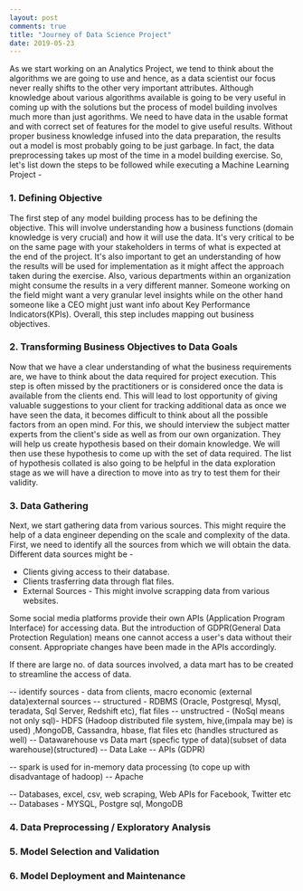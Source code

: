 ```yaml
---
layout: post
comments: true
title: "Journey of Data Science Project"
date: 2019-05-23
---
```


As we start working on an Analytics Project, we tend to think about the algorithms we are going to use and hence, as a data scientist our focus never really shifts to the other very important attributes. Although knowledge about various algorithms available is going to be very useful in coming up with the solutions but the process of model building involves much more than just agorithms. We need to have data in the usable format and with correct set of features for the model to give useful results. Without proper business knowledge infused into the data preparation, the results out a model is most probably going to be just garbage. In fact, the data preprocessing takes up most of the time in a model building exercise. So, let's list down the steps to be followed while executing a Machine Learning Project -

### 1. Defining Objective

The first step of any model building process has to be defining the objective. This will involve understanding how a business functions (domain knowledge is very crucial) and how it will use the data. It's very critical to be on the same page with your stakeholders in terms of what is expected at the end of the project. It's also important to get an understanding of how the results will be used for implementation as it might affect the approach taken during the exercise. Also, various departments within an organization might consume the results in a very different manner. Someone working on the field might want a very granular level insights while on the other hand someone like a CEO might just want info about Key Performance Indicators(KPIs). Overall, this step includes mapping out business objectives.

### 2. Transforming Business Objectives to Data Goals

Now that we have a clear understanding of what the business requirements are, we have to think about the data required for project execution. This step is often missed by the practitioners or is considered once the data is available from the clients end. This will lead to lost opportunity of giving valuable suggestions to your client for tracking additional data as once we have seen the data, it becomes difficult to think about all the possible factors from an open mind. For this, we should interview the subject matter experts from the client's side as well as from our own organization. They will help us create hypothesis based on their domain knowledge. We will then use these hypothesis to come up with the set of data required. The list of hypothesis collated is also going to be helpful in the data exploration stage as we will have a direction to move into as try to test them for their validity.

### 3. Data Gathering

Next, we start gathering data from various sources. This might require the help of a data engineer depending on the scale and complexity of the data. First, we need to identify all the sources from which we will obtain the data. Different data sources might be -
- Clients giving access to their database.
- Clients trasferring data through flat files.
- External Sources - This might involve scrapping data from various websites.

Some social media platforms provide their own APIs (Application Program Interface) for accessing data. But the introduction of GDPR(General Data Protection Regulation) means one cannot access a user's data without their consent. Appropriate changes have been made in the APIs accordingly.



If there are large no. of data sources involved, a data mart has to be created to streamline the access of data.

-- identify sources - data from clients, macro economic (external data)external sources
-- structured - RDBMS (Oracle, Postgresql, Mysql, teradata,  Sql  Server, Redshift etc), flat files
-- unstructred - (NoSql means not only sql)- HDFS  (Hadoop distributed file system, hive,(impala may be) is used) ,MongoDB, Cassandra, hbase, flat files etc (handles structured as well)
-- Datawarehouse vs Data mart (specfic type of data)(subset of data warehouse)(structured)
-- Data Lake
-- APIs (GDPR)

-- spark is used for in-memory data processing (to cope up with disadvantage of hadoop)
-- Apache 



-- Databases, excel, csv, web scraping, Web APIs for Facebook, Twitter etc
-- Databases - MYSQL, Postgre sql, MongoDB

### 4. Data Preprocessing / Exploratory Analysis



### 5. Model Selection and Validation



### 6. Model Deployment and Maintenance









